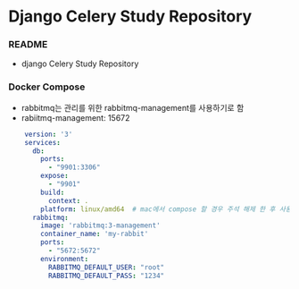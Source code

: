 # Django Celery Study Repository

### README

- django Celery Study Repository

### Docker Compose

- rabbitmq는 관리를 위한 rabbitmq-management를 사용하기로 함
- rabiitmq-management: 15672

```yml
    version: '3'
    services:
      db:
        ports:
          - "9901:3306"
        expose:
          - "9901"
        build:
          context: .
        platform: linux/amd64  # mac에서 compose 할 경우 주석 해제 한 후 사용할 것
      rabbitmq:
        image: 'rabbitmq:3-management'
        container_name: 'my-rabbit'
        ports:
          - "5672:5672"
        environment:
          RABBITMQ_DEFAULT_USER: "root"
          RABBITMQ_DEFAULT_PASS: "1234"
   ```


